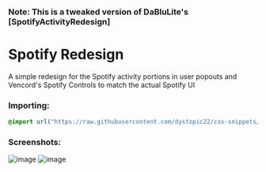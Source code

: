 ### Note: This is a tweaked version of DaBluLite's [SpotifyActivityRedesign]

# Spotify Redesign
A simple redesign for the Spotify activity portions in user popouts and Vencord's Spotify Controls to match the actual Spotify UI

### Importing:
```css
@import url("https://raw.githubusercontent.com/dystopic22/css-snippets/main/SpotifyRedesign/import.css");
```

### Screenshots:
![image](https://github.com/dystopic22/css-snippets/assets/143504320/44c39938-8b17-4d6b-9a36-78f02ea81bc2)
![image](https://github.com/dystopic22/css-snippets/assets/143504320/a039fff8-532f-4823-a7fd-7aaa1d41dc58)
